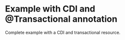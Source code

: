 # Example with CDI and @Transactional annotation
Complete example with a CDI and transactional resource.